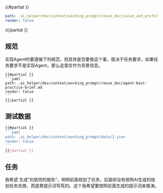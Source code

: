 
{{#partial }}
```yaml
path: .ai_helper/dev/context/working_prompt/reuse_doc/value_and_prefer.md
render: false
```
{{/partial }}


## 规范

实现Agent时要遵循下列规范，但具体是否要做这个事，取决于任务要求，如果任务要求不是实现Agent，那么这里仅作为背景信息。
`````
{{#partial }}
```yaml
path: .ai_helper/dev/context/working_prompt/reuse_doc/agent-best-practice-brief.md
render: false
```
{{/partial }}
`````


## 测试数据

`````js
{{#partial }}
```yaml
path: .ai_helper/dev/context/working_prompt/data/2.json
render: false
```
{{/partial }}
`````


## 任务

我希望 生成“刘慈欣的报告“，明明前面规划了任务，后面却没有按照AI生成的规划任务去做，而是靠提示词写死的。这个我希望要按照前面生成的提示词来推演。
